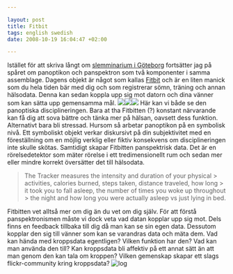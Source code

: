 ```yaml
--- 

layout: post
title: Fitbit 
tags: english swedish 
date: 2008-10-19 16:04:47 +02:00 

---
```


Istället för att skriva långt om [slemminarium i Göteborg](http://christopherkullenberg.se/?p=299) fortsätter jag på spåret om panoptikon och panspektron som två komponenter i samma assemblage. Dagens objekt är något som kallas [Fitbit](http://www.fitbit.com/) och är en liten manick som du hela tiden bär med dig och som registrerar sömn, träning och annan hälsodata. Denna kan sedan koppla upp sig mot datorn och dina vänner som kan sätta upp gemensamma mål. ![](http://www.fitbit.com/images/press/pocket_thumb.jpg)![](http://www.fitbit.com/images/press/inhand_thumb.jpg)![](http://www.fitbit.com/images/press/charger_thumb.jpg) Här kan vi både se den panoptiska disciplineringen. Bara at tha Fitbitten (?) konstant närvarande kan få dig att sova bättre och tänka mer på hälsan, oavsett dess funktion. Alternativt bara bli stressad. Hursom så arbetar panoptikon på en symbolisk nivå. Ett symboliskt objekt verkar diskursivt på din subjektivitet med en föreställning om en möjlig verklig eller fiktiv konsekvens om disciplineringen inte skulle skötas. Samtidigt skapar Fitbitten panspektrisk data. Det är en rörelsedetektor som mäter rörelse i ett tredimensionellt rum och sedan mer eller mindre korrekt översätter det till hälsodata.

> The Tracker measures the intensity and duration of your physical > activities, calories burned, steps taken, distance traveled, how long > it took you to fall asleep, the number of times you woke up throughout > the night and how long you were actually asleep vs just lying in bed.

Fitbitten vet alltså mer om dig än du vet om dig själv. För att förstå panspektronismen måste vi dock veta vad datan kopplar upp sig mot. Dels finns en feedback tillbaka till dig då man kan se sin egen data. Dessutom kopplar den sig till vänner som kan se varandras data och mäta dem. Vad kan hända med kroppsdata egentligen? Vilken funktion har den? Vad kan man använda den till? Kan kroppsdata bli affektiv på ett annat sätt än att man genom den kan tala om kroppen? Vilken gemenskap skapar ett slags flickr-community kring kroppsdata? ![](images/bild-1.png "log") 
